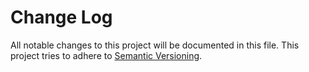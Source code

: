 # Change Log
All notable changes to this project will be documented in this file.
This project tries to adhere to [Semantic Versioning](http://semver.org/).

